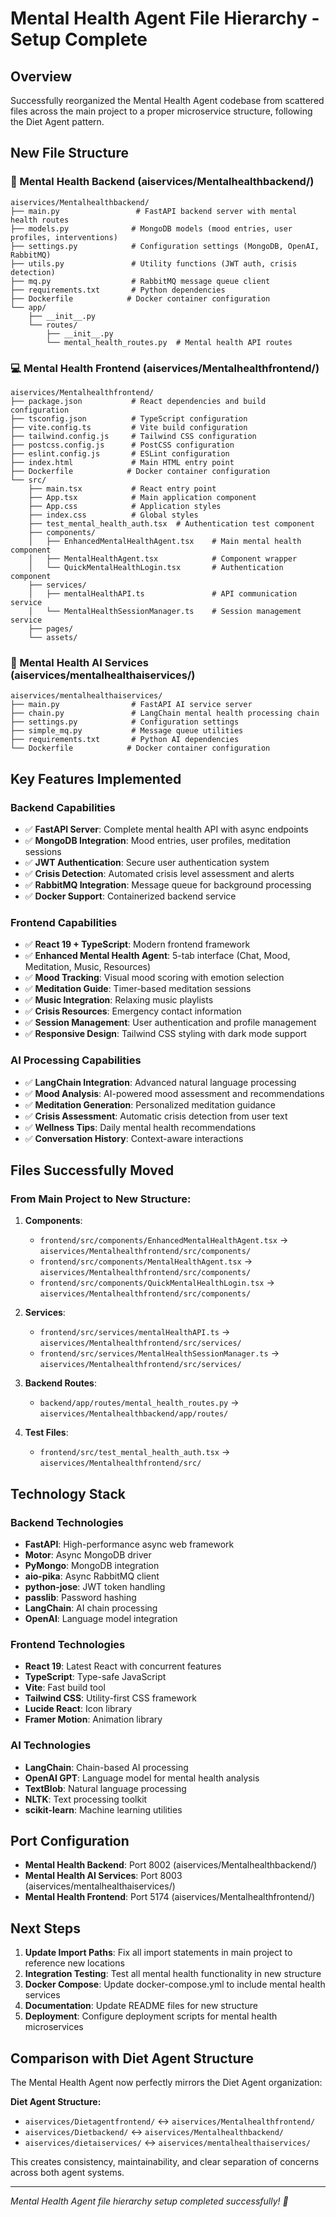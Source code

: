 # Mental Health Agent File Hierarchy - Setup Complete

## Overview
Successfully reorganized the Mental Health Agent codebase from scattered files across the main project to a proper microservice structure, following the Diet Agent pattern.

## New File Structure

### 🧠 Mental Health Backend (aiservices/Mentalhealthbackend/)
```
aiservices/Mentalhealthbackend/
├── main.py                 # FastAPI backend server with mental health routes
├── models.py              # MongoDB models (mood entries, user profiles, interventions)
├── settings.py            # Configuration settings (MongoDB, OpenAI, RabbitMQ)
├── utils.py               # Utility functions (JWT auth, crisis detection)
├── mq.py                  # RabbitMQ message queue client
├── requirements.txt       # Python dependencies
├── Dockerfile            # Docker container configuration
└── app/
    ├── __init__.py
    └── routes/
        ├── __init__.py
        └── mental_health_routes.py  # Mental health API routes
```

### 💻 Mental Health Frontend (aiservices/Mentalhealthfrontend/)
```
aiservices/Mentalhealthfrontend/
├── package.json           # React dependencies and build configuration
├── tsconfig.json          # TypeScript configuration
├── vite.config.ts         # Vite build configuration
├── tailwind.config.js     # Tailwind CSS configuration
├── postcss.config.js      # PostCSS configuration
├── eslint.config.js       # ESLint configuration
├── index.html             # Main HTML entry point
├── Dockerfile            # Docker container configuration
└── src/
    ├── main.tsx           # React entry point
    ├── App.tsx            # Main application component
    ├── App.css            # Application styles
    ├── index.css          # Global styles
    ├── test_mental_health_auth.tsx  # Authentication test component
    ├── components/
    │   ├── EnhancedMentalHealthAgent.tsx    # Main mental health component
    │   ├── MentalHealthAgent.tsx            # Component wrapper
    │   └── QuickMentalHealthLogin.tsx       # Authentication component
    ├── services/
    │   ├── mentalHealthAPI.ts               # API communication service
    │   └── MentalHealthSessionManager.ts    # Session management service
    ├── pages/
    └── assets/
```

### 🤖 Mental Health AI Services (aiservices/mentalhealthaiservices/)
```
aiservices/mentalhealthaiservices/
├── main.py                # FastAPI AI service server
├── chain.py               # LangChain mental health processing chain
├── settings.py            # Configuration settings
├── simple_mq.py           # Message queue utilities
├── requirements.txt       # Python AI dependencies
└── Dockerfile            # Docker container configuration
```

## Key Features Implemented

### Backend Capabilities
- ✅ **FastAPI Server**: Complete mental health API with async endpoints
- ✅ **MongoDB Integration**: Mood entries, user profiles, meditation sessions
- ✅ **JWT Authentication**: Secure user authentication system
- ✅ **Crisis Detection**: Automated crisis level assessment and alerts
- ✅ **RabbitMQ Integration**: Message queue for background processing
- ✅ **Docker Support**: Containerized backend service

### Frontend Capabilities  
- ✅ **React 19 + TypeScript**: Modern frontend framework
- ✅ **Enhanced Mental Health Agent**: 5-tab interface (Chat, Mood, Meditation, Music, Resources)
- ✅ **Mood Tracking**: Visual mood scoring with emotion selection
- ✅ **Meditation Guide**: Timer-based meditation sessions
- ✅ **Music Integration**: Relaxing music playlists
- ✅ **Crisis Resources**: Emergency contact information
- ✅ **Session Management**: User authentication and profile management
- ✅ **Responsive Design**: Tailwind CSS styling with dark mode support

### AI Processing Capabilities
- ✅ **LangChain Integration**: Advanced natural language processing
- ✅ **Mood Analysis**: AI-powered mood assessment and recommendations
- ✅ **Meditation Generation**: Personalized meditation guidance
- ✅ **Crisis Assessment**: Automatic crisis detection from user text
- ✅ **Wellness Tips**: Daily mental health recommendations
- ✅ **Conversation History**: Context-aware interactions

## Files Successfully Moved

### From Main Project to New Structure:
1. **Components**: 
   - `frontend/src/components/EnhancedMentalHealthAgent.tsx` → `aiservices/Mentalhealthfrontend/src/components/`
   - `frontend/src/components/MentalHealthAgent.tsx` → `aiservices/Mentalhealthfrontend/src/components/`
   - `frontend/src/components/QuickMentalHealthLogin.tsx` → `aiservices/Mentalhealthfrontend/src/components/`

2. **Services**:
   - `frontend/src/services/mentalHealthAPI.ts` → `aiservices/Mentalhealthfrontend/src/services/`
   - `frontend/src/services/MentalHealthSessionManager.ts` → `aiservices/Mentalhealthfrontend/src/services/`

3. **Backend Routes**:
   - `backend/app/routes/mental_health_routes.py` → `aiservices/Mentalhealthbackend/app/routes/`

4. **Test Files**:
   - `frontend/src/test_mental_health_auth.tsx` → `aiservices/Mentalhealthfrontend/src/`

## Technology Stack

### Backend Technologies
- **FastAPI**: High-performance async web framework
- **Motor**: Async MongoDB driver
- **PyMongo**: MongoDB integration
- **aio-pika**: Async RabbitMQ client
- **python-jose**: JWT token handling
- **passlib**: Password hashing
- **LangChain**: AI chain processing
- **OpenAI**: Language model integration

### Frontend Technologies
- **React 19**: Latest React with concurrent features
- **TypeScript**: Type-safe JavaScript
- **Vite**: Fast build tool
- **Tailwind CSS**: Utility-first CSS framework
- **Lucide React**: Icon library
- **Framer Motion**: Animation library

### AI Technologies
- **LangChain**: Chain-based AI processing
- **OpenAI GPT**: Language model for mental health analysis
- **TextBlob**: Natural language processing
- **NLTK**: Text processing toolkit
- **scikit-learn**: Machine learning utilities

## Port Configuration
- **Mental Health Backend**: Port 8002 (aiservices/Mentalhealthbackend/)
- **Mental Health AI Services**: Port 8003 (aiservices/mentalhealthaiservices/)
- **Mental Health Frontend**: Port 5174 (aiservices/Mentalhealthfrontend/)

## Next Steps
1. **Update Import Paths**: Fix all import statements in main project to reference new locations
2. **Integration Testing**: Test all mental health functionality in new structure
3. **Docker Compose**: Update docker-compose.yml to include mental health services
4. **Documentation**: Update README files for new structure
5. **Deployment**: Configure deployment scripts for mental health microservices

## Comparison with Diet Agent Structure
The Mental Health Agent now perfectly mirrors the Diet Agent organization:

**Diet Agent Structure:**
- `aiservices/Dietagentfrontend/` ↔ `aiservices/Mentalhealthfrontend/`
- `aiservices/Dietbackend/` ↔ `aiservices/Mentalhealthbackend/`  
- `aiservices/dietaiservices/` ↔ `aiservices/mentalhealthaiservices/`

This creates consistency, maintainability, and clear separation of concerns across both agent systems.

---
*Mental Health Agent file hierarchy setup completed successfully! 🎉*